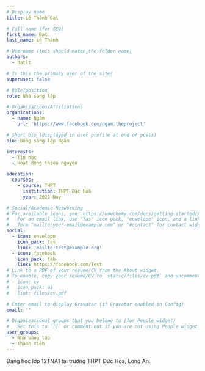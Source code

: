 ```yaml
---
# Display name
title: Lê Thành Đạt

# Full name (for SEO)
first_name: Đạt
last_name: Lê Thành

# Username (this should match the folder name)
authors:
  - datlt

# Is this the primary user of the site?
superuser: false

# Role/position
role: Nhà sáng lập

# Organizations/Affiliations
organizations:
  - name: Ngăm
    url: 'https://www.facebook.com/ngam.theproject'

# Short bio (displayed in user profile at end of posts)
bio: Đồng sáng lập Ngăm

interests:
  - Tin học
  - Hoạt động thiện nguyện

education:
  courses:
    - course: THPT
      institution: THPT Đức Hoà
      year: 2021-Nay

# Social/Academic Networking
# For available icons, see: https://wowchemy.com/docs/getting-started/page-builder/#icons
#   For an email link, use "fas" icon pack, "envelope" icon, and a link in the
#   form "mailto:your-email@example.com" or "#contact" for contact widget.
social:
  - icon: envelope
    icon_pack: fas
    link: 'mailto:test@example.org'
  - icon: facebook
    icon_pack: fab
    link: https://facebook.com/Test
# Link to a PDF of your resume/CV from the About widget.
# To enable, copy your resume/CV to `static/files/cv.pdf` and uncomment the lines below.
# - icon: cv
#   icon_pack: ai
#   link: files/cv.pdf

# Enter email to display Gravatar (if Gravatar enabled in Config)
email: ''

# Organizational groups that you belong to (for People widget)
#   Set this to `[]` or comment out if you are not using People widget.
user_groups:
  - Nhà sáng lập
  - Thành viên
---
```


Đang học lớp 12TNA1 tại trường THPT Đức Hoà, Long An.
